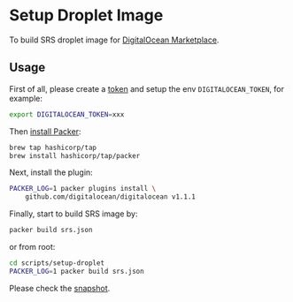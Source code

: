 # Setup Droplet Image

To build SRS droplet image for [DigitalOcean Marketplace](https://marketplace.digitalocean.com/).

## Usage

First of all, please create a [token](https://cloud.digitalocean.com/account/api/tokens) and setup the env 
`DIGITALOCEAN_TOKEN`, for example:

```bash
export DIGITALOCEAN_TOKEN=xxx
```

Then [install Packer](https://www.packer.io/intro/getting-started/install.html):

```bash
brew tap hashicorp/tap
brew install hashicorp/tap/packer
```

Next, install the plugin:

```bash
PACKER_LOG=1 packer plugins install \
    github.com/digitalocean/digitalocean v1.1.1
```

Finally, start to build SRS image by:

```bash
packer build srs.json
```

or from root:

```bash
cd scripts/setup-droplet
PACKER_LOG=1 packer build srs.json
```

Please check the [snapshot](https://cloud.digitalocean.com/images/snapshots/droplets).

